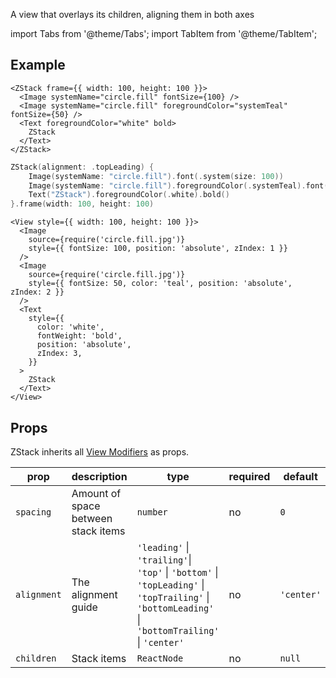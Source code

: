 ---
---

A view that overlays its children, aligning them in both axes

import Tabs from '@theme/Tabs';
import TabItem from '@theme/TabItem';

## Example

<Tabs>
<TabItem value="srn" label="swiftui-react-native">

```tsx
<ZStack frame={{ width: 100, height: 100 }}>
  <Image systemName="circle.fill" fontSize={100} />
  <Image systemName="circle.fill" foregroundColor="systemTeal" fontSize={50} />
  <Text foregroundColor="white" bold>
    ZStack
  </Text>
</ZStack>
```

</TabItem>
<TabItem value="swiftui" label="SwiftUI">

```swift
ZStack(alignment: .topLeading) {
    Image(systemName: "circle.fill").font(.system(size: 100))
    Image(systemName: "circle.fill").foregroundColor(.systemTeal).font(.system(size: 50))
    Text("ZStack").foregroundColor(.white).bold()
}.frame(width: 100, height: 100)
```

</TabItem>
<TabItem value="react-native" label="React Native">

```tsx
<View style={{ width: 100, height: 100 }}>
  <Image
    source={require('circle.fill.jpg')}
    style={{ fontSize: 100, position: 'absolute', zIndex: 1 }}
  />
  <Image
    source={require('circle.fill.jpg')}
    style={{ fontSize: 50, color: 'teal', position: 'absolute', zIndex: 2 }}
  />
  <Text
    style={{
      color: 'white',
      fontWeight: 'bold',
      position: 'absolute',
      zIndex: 3,
    }}
  >
    ZStack
  </Text>
</View>
```

</TabItem>
</Tabs>

## Props

ZStack inherits all [View Modifiers](../08-modifiers.md#full-list) as props.

| prop        | description                         | type                                                                                                                                                                              | required | default    |
| ----------- | ----------------------------------- | --------------------------------------------------------------------------------------------------------------------------------------------------------------------------------- | -------- | ---------- |
| `spacing`   | Amount of space between stack items | `number`                                                                                                                                                                          | no       | `0`        |
| `alignment` | The alignment guide                 | `'leading'` &#124; `'trailing'`&#124; `'top'` &#124; `'bottom'` &#124; `'topLeading'` &#124; `'topTrailing'` &#124; `'bottomLeading'` &#124; `'bottomTrailing'` &#124; `'center'` | no       | `'center'` |
| `children`  | Stack items                         | `ReactNode`                                                                                                                                                                       | no       | `null`     |
